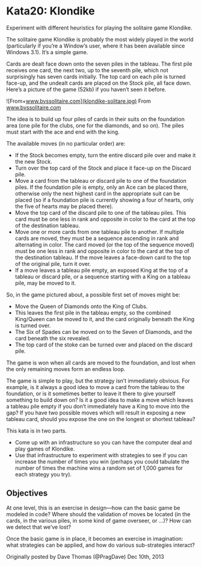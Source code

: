 # Kata20: Klondike

Experiment with different heuristics for playing the solitaire game Klondike.

The solitaire game Klondike is probably the most widely played in the world (particularly if you’re a Window’s user, where it has been available since Windows 3.1). It’s a simple game.

Cards are dealt face down onto the seven piles in the tableau. The first pile receives one card, the next two, up to the seventh pile, which not surprisingly has seven cards initially. The top card on each pile is turned face-up, and the undealt cards are placed on the Stock pile, all face down. Here’s a picture of the game (52kb) if you haven’t seen it before.

![From+www.bvssolitaire.com](klondike-solitare.jpg)
From www.bvssolitaire.com

The idea is to build up four piles of cards in their suits on the foundation area (one pile for the clubs, one for the diamonds, and so on). The piles must start with the ace and end with the king.

The available moves (in no particular order) are:

* If the Stock becomes empty, turn the entire discard pile over and make it the new Stock.
* Turn over the top card of the Stock and place it face-up on the Discard pile.
* Move a card from the tableau or discard pile to one of the foundation piles. If the foundation pile is empty, only an Ace can be placed there, otherwise only the next highest card in the appropriate suit can be placed (so if a foundation pile is currently showing a four of hearts, only the five of hearts may be placed there).
* Move the top card of the discard pile to one of the tableau piles. This card must be one less in rank and opposite in color to the card at the top of the destination tableau.
* Move one or more cards from one tableau pile to another. If multiple cards are moved, they must be a sequence ascending in rank and alternating in color. The card moved (or the top of the sequence moved) must be one less in rank and opposite in color to the card at the top of the destination tableau. If the move leaves a face-down card to the top of the original pile, turn it over.
* If a move leaves a tableau pile empty, an exposed King at the top of a tableau or discard pile, or a sequence starting with a King on a tableau pile, may be moved to it.

So, in the game pictured about, a possible first set of moves might be:

* Move the Queen of Diamonds onto the King of Clubs.
* This leaves the first pile in the tableau empty, so the combined King/Queen can be moved to it, and the card originally beneath the King is turned over.
* The Six of Spades can be moved on to the Seven of Diamonds, and the card beneath the six revealed.
* The top card of the stoke can be turned over and placed on the discard pile.

The game is won when all cards are moved to the foundation, and lost when the only remaining moves form an endless loop.

The game is simple to play, but the strategy isn’t immediately obvious. For example, is it always a good idea to move a card from the tableau to the foundation, or is it sometimes better to leave it there to give yourself something to build down on? Is it a good idea to make a move which leaves a tableau pile empty if you don’t immediately have a King to move into the gap? If you have two possible moves which will result in exposing a new tableau card, should you expose the one on the longest or shortest tableau?

This kata is in two parts.

* Come up with an infrastructure so you can have the computer deal and play games of Klondike.
* Use that infrastructure to experiment with strategies to see if you can increase the number of times you win (perhaps you could tabulate the number of times the machine wins a random set of 1,000 games for each strategy you try).

## Objectives

At one level, this is an exercise in design—how can the basic game be modeled in code? Where should the validation of moves be located (in the cards, in the various piles, in some kind of game overseer, or …)? How can we detect that we’ve lost?

Once the basic game is in place, it becomes an exercise in imagination: what strategies can be applied, and how do various sub-strategies interact?

Originally posted by Dave Thomas (@PragDave) Dec 10th, 2013 
